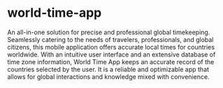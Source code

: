 # world-time-app
An all-in-one solution for precise and professional global timekeeping. Seamlessly catering to the needs of travelers, professionals, and global citizens, this mobile application offers accurate local times for countries worldwide.
With an intuitive user interface and an extensive database of time zone information, World Time App keeps an accurate record of the countries selected by the user. 
It is a reliable and optimizable app that allows for global interactions and knowledge mixed with convenience.
